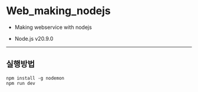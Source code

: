 # Web_making_nodejs
-  Making webservice with nodejs
* Node.js v20.9.0
---
## 실행방법
```
npm install -g nodemon
npm run dev
```
